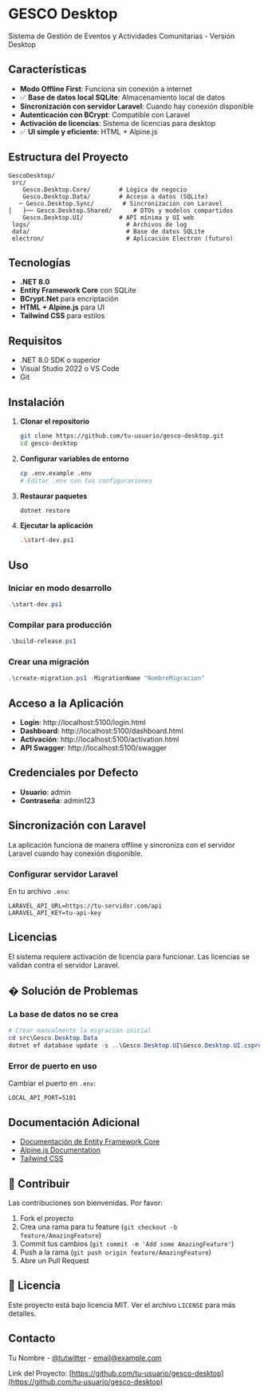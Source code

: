# GESCO Desktop

Sistema de Gestión de Eventos y Actividades Comunitarias - Versión Desktop

##  Características

-  **Modo Offline First**: Funciona sin conexión a internet
- ✅ **Base de datos local SQLite**: Almacenamiento local de datos
-  **Sincronización con servidor Laravel**: Cuando hay conexión disponible
-  **Autenticación con BCrypt**: Compatible con Laravel
-  **Activación de licencias**: Sistema de licencias para desktop
- ✅ **UI simple y eficiente**: HTML + Alpine.js

##  Estructura del Proyecto

```
GescoDesktop/
 src/
    Gesco.Desktop.Core/        # Lógica de negocio
    Gesco.Desktop.Data/        # Acceso a datos (SQLite)
   ─ Gesco.Desktop.Sync/        # Sincronización con Laravel
│   ├── Gesco.Desktop.Shared/      # DTOs y modelos compartidos
    Gesco.Desktop.UI/          # API mínima y UI web
 logs/                           # Archivos de log
 data/                           # Base de datos SQLite
 electron/                       # Aplicación Electron (futuro)
```

##  Tecnologías

- **.NET 8.0**
- **Entity Framework Core** con SQLite
- **BCrypt.Net** para encriptación
- **HTML + Alpine.js** para UI
- **Tailwind CSS** para estilos

##  Requisitos

- .NET 8.0 SDK o superior
- Visual Studio 2022 o VS Code
- Git

##  Instalación

1. **Clonar el repositorio**
   ```bash
   git clone https://github.com/tu-usuario/gesco-desktop.git
   cd gesco-desktop
   ```

2. **Configurar variables de entorno**
   ```bash
   cp .env.example .env
   # Editar .env con tus configuraciones
   ```

3. **Restaurar paquetes**
   ```bash
   dotnet restore
   ```

4. **Ejecutar la aplicación**
   ```bash
   .\start-dev.ps1
   ```

##  Uso

### Iniciar en modo desarrollo
```powershell
.\start-dev.ps1
```

### Compilar para producción
```powershell
.\build-release.ps1
```

### Crear una migración
```powershell
.\create-migration.ps1 -MigrationName "NombreMigracion"
```

##  Acceso a la Aplicación

- **Login**: http://localhost:5100/login.html
- **Dashboard**: http://localhost:5100/dashboard.html
- **Activación**: http://localhost:5100/activation.html
- **API Swagger**: http://localhost:5100/swagger

##  Credenciales por Defecto

- **Usuario**: admin
- **Contraseña**: admin123

##  Sincronización con Laravel

La aplicación funciona de manera offline y sincroniza con el servidor Laravel cuando hay conexión disponible.

### Configurar servidor Laravel

En tu archivo `.env`:

```env
LARAVEL_API_URL=https://tu-servidor.com/api
LARAVEL_API_KEY=tu-api-key
```

##  Licencias

El sistema requiere activación de licencia para funcionar. Las licencias se validan contra el servidor Laravel.

## � Solución de Problemas

### La base de datos no se crea
```powershell
# Crear manualmente la migración inicial
cd src\Gesco.Desktop.Data
dotnet ef database update -s ..\Gesco.Desktop.UI\Gesco.Desktop.UI.csproj
```

### Error de puerto en uso
Cambiar el puerto en `.env`:
```env
LOCAL_API_PORT=5101
```

##  Documentación Adicional

- [Documentación de Entity Framework Core](https://docs.microsoft.com/ef/core/)
- [Alpine.js Documentation](https://alpinejs.dev/)
- [Tailwind CSS](https://tailwindcss.com/)

## 🤝 Contribuir

Las contribuciones son bienvenidas. Por favor:

1. Fork el proyecto
2. Crea una rama para tu feature (`git checkout -b feature/AmazingFeature`)
3. Commit tus cambios (`git commit -m 'Add some AmazingFeature'`)
4. Push a la rama (`git push origin feature/AmazingFeature`)
5. Abre un Pull Request

## 📄 Licencia

Este proyecto está bajo licencia MIT. Ver el archivo `LICENSE` para más detalles.

##  Contacto

Tu Nombre - [@tutwitter](https://twitter.com/tutwitter) - email@example.com

Link del Proyecto: [https://github.com/tu-usuario/gesco-desktop](https://github.com/tu-usuario/gesco-desktop)
